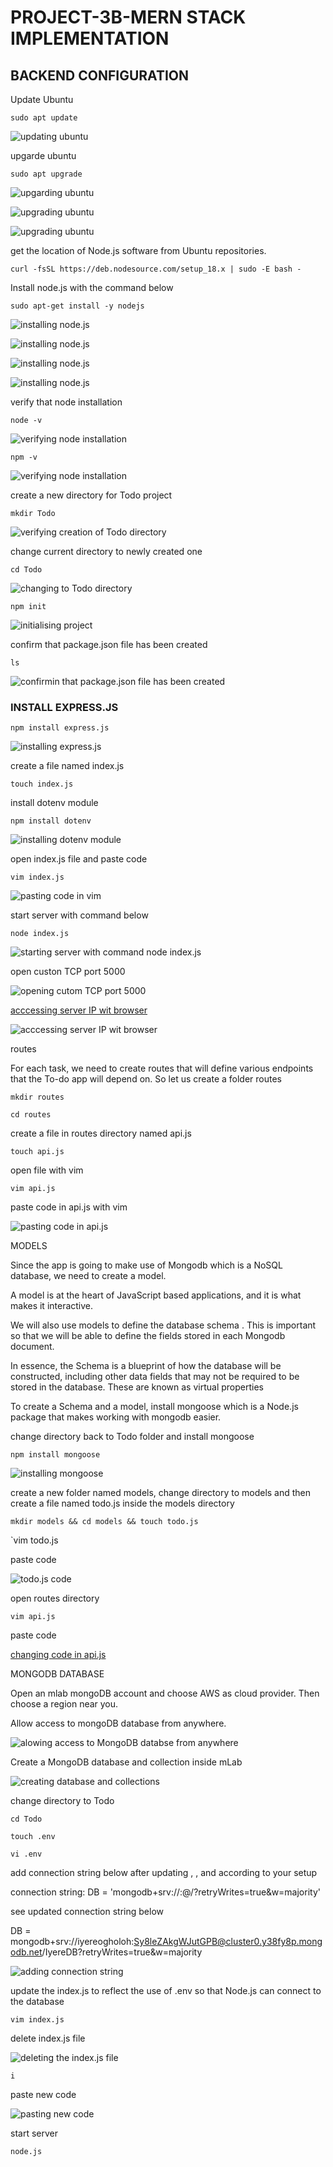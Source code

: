 # PROJECT-3B-MERN STACK IMPLEMENTATION

## BACKEND CONFIGURATION

Update Ubuntu

`sudo apt update`

![updating ubuntu](./images/backend-configuration/updating-ubuntu.png)

upgarde ubuntu

`sudo apt upgrade`

![upgarding ubuntu](./images/backend-configuration/upgrading-ubuntu-step1.png) 

![upgrading ubuntu](./images/backend-configuration/upgrading-ubuntu-step2.png)

![upgrading ubuntu](./images/backend-configuration/upgrading-ubuntu-step3.png)

get the location of Node.js software from Ubuntu repositories.

`curl -fsSL https://deb.nodesource.com/setup_18.x | sudo -E bash -`

Install node.js with the command below

`sudo apt-get install -y nodejs`

![installing node.js](./images/backend-configuration/installing-node.js-step1.png)

![installing node.js](./images/backend-configuration/installing-node.js-step2.png)

![installing node.js](./images/backend-configuration/installing-node.js-step3.png)

![installing node.js](./images/backend-configuration/installing-node.js-step4.png)

verify that node installation

`node -v`

![verifying node installation](./images/backend-configuration/vrifying-node-installation-1.png)

`npm -v`

![verifying node installation](./images/backend-configuration/verifying-node-installation-2.png)

create a new directory for Todo project

`mkdir Todo`

![verifying creation of Todo directory](./images/backend-configuration/Todo-directory-creation.png)

change current directory to newly created one

`cd Todo`

![changing to Todo directory](./images/backend-configuration/changing-to-Todo-directory.png)

`npm init`

![initialising project](./images/backend-configuration/initialising-project.png)

confirm that package.json file has been created

`ls`

![confirmin that package.json file has been created](./images/backend-configuration/confirming-creation-of-package.json-file.png)

### INSTALL EXPRESS.JS

`npm install express.js`

![installing express.js](./images/installing-express.js/installing-express.js.png)

create a file named index.js

`touch index.js`

install dotenv module

`npm install dotenv`

![installing dotenv module](./images/installing-express.js/installin-dotenv-module.png)

open index.js file and paste code

`vim index.js`

![pasting code in vim](./images/installing-express.js/pasting-code-in-vim.png)

start server with command below

`node index.js`

![starting server with command node index.js](./images/installing-express.js/starting-server.png)

open custon TCP port 5000

![opening cutom TCP port 5000](./images/installing-express.js/oprning-custom-TCP-port-5000.png)

[acccessing server IP wit browser](http://3.75.172.48:5000/)


![acccessing server IP wit browser](./images/installing-express.js/accessing-IP-with-browser-port5000.png)

routes

For each task, we need to create routes that will define various endpoints that the To-do app will depend on. So let us create a folder routes

`mkdir routes`

`cd routes`

create a file in routes directory named api.js

`touch api.js`

open file with vim

`vim api.js`

paste code in api.js with vim

![pasting code in api.js](./images/installing-express.js/api.js-code.png)

MODELS

Since the app is going to make use of Mongodb which is a NoSQL database, we need to create a model.

A model is at the heart of JavaScript based applications, and it is what makes it interactive.

We will also use models to define the database schema . This is important so that we will be able to define the fields stored in each Mongodb document.

In essence, the Schema is a blueprint of how the database will be constructed, including other data fields that may not be required to be stored in the database. These are known as virtual properties

To create a Schema and a model, install mongoose which is a Node.js package that makes working with mongodb easier.

change directory back to Todo folder and install mongoose

`npm install mongoose`

![installing mongoose](./images/models/installing-mongoose.png)

create a new folder named models, change directory to models and then create a file named todo.js inside the models directory

`mkdir models && cd models && touch todo.js`

`vim todo.js

paste code

![todo.js code](./images/models/todo.js-code.png)

open routes directory

`vim api.js`

paste code

[changing code in api.js](./images/models/changing-code-in-api.js.png)

MONGODB DATABASE

Open an mlab mongoDB account and choose AWS as cloud provider. Then choose a region near you.

Allow access to mongoDB database from anywhere.

![alowing access to MongoDB databse from anywhere](./images/MongoDB-database/allow-IP-address-from-anywhere.png)

Create a MongoDB database and collection inside mLab

![creating database and collections](./images/MongoDB-database/creating-database-and-collecctions.png)

change directory to Todo

`cd Todo`

`touch .env`

`vi .env`

add connection string below after updating <username>, <password>, <network-address> and <database> according to your setup

connection string: DB = 'mongodb+srv://<username>:<password>@<network-address>/<dbname>?retryWrites=true&w=majority'

see updated connection string below

DB =  mongodb+srv://iyereogholoh:Sy8leZAkgWJutGPB@cluster0.y38fy8p.mongodb.net/IyereDB?retryWrites=true&w=majority

![adding connection string](./images/MongoDB-database/connection-string.png)

update the index.js to reflect the use of .env so that Node.js can connect to the database

`vim index.js`

delete index.js file

![deleting the index.js file](./images/MongoDB-database/deleting-index.js-file.png)

`i`

paste new code

![pasting new code](./images/MongoDB-database/pasting-new-code.png)

start server

`node.js`


















